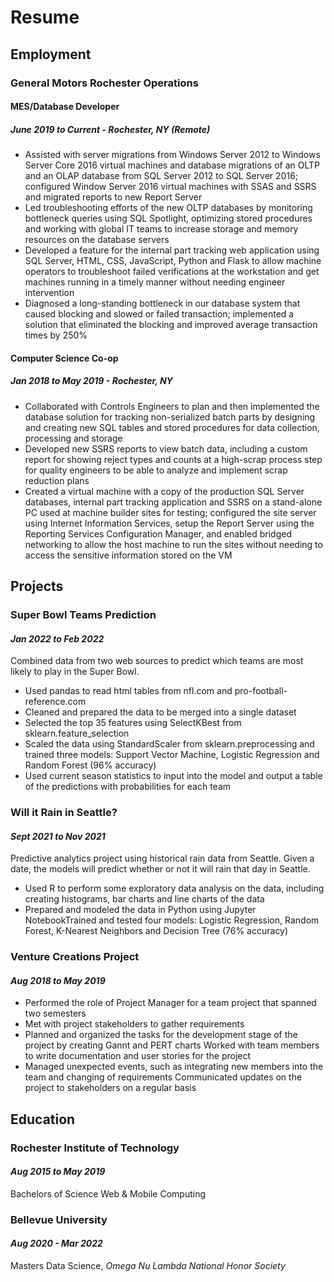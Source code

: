 # Resume

## Employment
### General Motors Rochester Operations
#### MES/Database Developer
##### *June 2019 to Current* - *Rochester, NY (Remote)*
* Assisted with server migrations from Windows Server 2012 to Windows Server Core 2016 virtual machines and database migrations of an OLTP and an OLAP database from SQL Server 2012 to SQL Server 2016; configured Window Server 2016 virtual machines with SSAS and SSRS and migrated reports to new Report Server
* Led troubleshooting efforts of the new OLTP databases by monitoring bottleneck queries using SQL Spotlight, optimizing stored procedures and working with global IT teams to increase storage and memory resources on the database servers
* Developed a feature for the internal part tracking web application using SQL Server, HTML, CSS, JavaScript, Python and Flask to allow machine operators to troubleshoot failed verifications at the workstation and get machines running in a timely manner without needing engineer intervention
* Diagnosed a long-standing bottleneck in our database system that caused blocking and slowed or failed transaction; implemented a solution that eliminated the blocking and improved average transaction times by 250%

#### Computer Science Co-op 
##### *Jan 2018 to May 2019* - *Rochester, NY*
* Collaborated with Controls Engineers to plan and then implemented the database solution for tracking non-serialized batch parts by designing and creating new SQL tables and stored procedures for data collection, processing and storage
* Developed new SSRS reports to view batch data, including a custom report for showing reject types and counts at a high-scrap process step for quality engineers to be able to analyze and implement scrap reduction plans
* Created a virtual machine with a copy of the production SQL Server databases, internal part tracking application and SSRS on a stand-alone PC used at machine builder sites for testing; configured the site server using Internet Information Services, setup the Report Server using the Reporting Services Configuration Manager, and enabled bridged networking to allow the host machine to run the sites without needing to access the sensitive information stored on the VM

## Projects
### Super Bowl Teams Prediction 
#### *Jan 2022 to Feb 2022*
Combined data from two web sources to predict which teams are most likely to play in the Super Bowl.
* Used pandas to read html tables from nfl.com and pro-football-reference.com
* Cleaned and prepared the data to be merged into a single dataset
* Selected the top 35 features using SelectKBest from sklearn.feature_selection
* Scaled the data using StandardScaler from sklearn.preprocessing and trained three models: Support Vector Machine, Logistic Regression and Random Forest (96% accuracy)
* Used current season statistics to input into the model and output a table of the predictions with probabilities for each team

### Will it Rain in Seattle?  
#### *Sept 2021 to Nov 2021*
Predictive analytics project using historical rain data from Seattle. Given a date, the models will predict whether or not it will rain that day in Seattle.
* Used R to perform some exploratory data analysis on the data, including creating histograms, bar charts and line charts of the data
* Prepared and modeled the data in Python using Jupyter NotebookTrained and tested four models: Logistic Regression, Random Forest, K-Nearest Neighbors and Decision Tree (76% accuracy)

### Venture Creations Project 
#### *Aug 2018 to May 2019*
* Performed the role of Project Manager for a team project that spanned two semesters
* Met with project stakeholders to gather requirements
* Planned and organized the tasks for the development stage of the project by creating Gannt and PERT charts Worked with team members to write documentation and user stories for the project
* Managed unexpected events, such as integrating new members into the team and changing of requirements Communicated updates on the project to stakeholders on a regular basis

## Education
### Rochester Institute of Technology 
#### *Aug 2015 to May 2019*
Bachelors of Science Web & Mobile Computing

### Bellevue University
#### *Aug 2020 - Mar 2022*
Masters Data Science, *Omega Nu Lambda National Honor Society*
